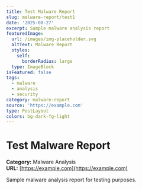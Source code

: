 ```yaml
---
title: Test Malware Report
slug: malware-report/test1
date: '2025-08-27'
excerpt: Sample malware analysis report
featuredImage:
  url: /images/img-placeholder.svg
  altText: Malware Report
  styles:
    self:
      borderRadius: large
  type: ImageBlock
isFeatured: false
tags:
  - malware
  - analysis
  - security
category: malware-report
source: 'https://example.com'
type: PostLayout
colors: bg-dark-fg-light
---
```



# Test Malware Report

**Category:** Malware Analysis  
**URL:** [https://example.com](https://example.com)  

Sample malware analysis report for testing purposes.
